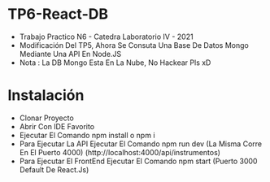 # TP6-React-DB
- Trabajo Practico N6 - Catedra Laboratorio IV - 2021
- Modificación Del TP5, Ahora Se Consuta Una Base De Datos Mongo Mediante Una API En Node.JS
- Nota : La DB Mongo Esta En La Nube, No Hackear Pls xD

# Instalación
- Clonar Proyecto
- Abrir Con IDE Favorito
- Ejecutar El Comando npm install o npm i
- Para Ejecutar La API Ejecutar El Comando npm run dev (La Misma Corre En El Puerto 4000) (http://localhost:4000/api/instrumentos)
- Para Ejecutar El FrontEnd Ejecutar El Comando npm start (Puerto 3000 Default De React.Js)
